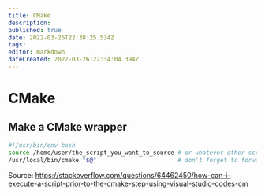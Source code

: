 ```yaml
---
title: CMake
description: 
published: true
date: 2022-03-26T22:38:25.534Z
tags: 
editor: markdown
dateCreated: 2022-03-26T22:34:04.394Z
---
```


# CMake
## Make a CMake wrapper

```bash
#!/usr/bin/env bash
source /home/user/the_script_you_want_to_source # or whatever other script you want to have executed
/usr/local/bin/cmake "$@"                       # don't forget to forward the passed parameters
```

Source: https://stackoverflow.com/questions/64462450/how-can-i-execute-a-script-prior-to-the-cmake-step-using-visual-studio-codes-cm